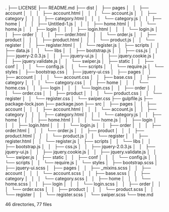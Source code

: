.
├── LICENSE
├── README.md
├── dist
│   ├── pages
│   │   ├── account
│   │   │   ├── account.html
│   │   │   └── account.js
│   │   ├── category
│   │   │   ├── category.html
│   │   │   └── category.js
│   │   ├── home
│   │   │   ├── Untitled-1.js
│   │   │   ├── home.html
│   │   │   └── home.js
│   │   ├── login
│   │   │   ├── login.html
│   │   │   └── login.js
│   │   ├── order
│   │   │   ├── order.html
│   │   │   └── order.js
│   │   ├── product
│   │   │   ├── product.html
│   │   │   └── product.js
│   │   └── register
│   │       ├── register.html
│   │       └── register.js
│   ├── scripts
│   │   ├── data.js
│   │   └── libs
│   │       ├── bootstrap.js
│   │       ├── css.js
│   │       ├── jquery-2.0.3.js
│   │       ├── jquery-ui.js
│   │       ├── jquery.cookie.js
│   │       ├── jquery.validate.js
│   │       └── swiper.js
│   ├── static
│   │   ├── conf
│   │   │   └── config.js
│   │   └── scripts
│   │       └── require.js
│   └── styles
│       ├── bootstrap.css
│       ├── jquery-ui.css
│       ├── pages
│       │   ├── account
│       │   │   └── account.css
│       │   ├── base.css
│       │   ├── category
│       │   │   └── category.css
│       │   ├── home
│       │   │   └── home.css
│       │   ├── login
│       │   │   └── login.css
│       │   ├── order
│       │   │   └── order.css
│       │   ├── product
│       │   │   └── product.css
│       │   └── register
│       │       └── register.css
│       └── swiper.css
├── gulpfile.js
├── package-lock.json
├── package.json
├── src
│   ├── pages
│   │   ├── account
│   │   │   ├── account.html
│   │   │   └── account.js
│   │   ├── category
│   │   │   ├── category.html
│   │   │   └── category.js
│   │   ├── home
│   │   │   ├── home.html
│   │   │   └── home.js
│   │   ├── login
│   │   │   ├── login.html
│   │   │   └── login.js
│   │   ├── order
│   │   │   ├── order.html
│   │   │   └── order.js
│   │   ├── product
│   │   │   ├── product.html
│   │   │   └── product.js
│   │   └── register
│   │       ├── register.html
│   │       └── register.js
│   ├── scripts
│   │   └── libs
│   │       ├── bootstrap.js
│   │       ├── css.js
│   │       ├── jquery-2.0.3.js
│   │       ├── jquery-ui.js
│   │       ├── jquery.cookie.js
│   │       ├── jquery.validate.js
│   │       └── swiper.js
│   ├── static
│   │   ├── conf
│   │   │   └── config.js
│   │   └── scripts
│   │       └── require.js
│   └── styles
│       ├── bootstrap.scss
│       ├── jquery-ui.scss
│       ├── pages
│       │   ├── _mixins.scss
│       │   ├── account
│       │   │   └── account.scss
│       │   ├── base.scss
│       │   ├── category
│       │   │   └── category.scss
│       │   ├── home
│       │   │   └── home.scss
│       │   ├── login
│       │   │   └── login.scss
│       │   ├── order
│       │   │   └── order.scss
│       │   ├── product
│       │   │   └── product.scss
│       │   └── register
│       │       └── register.scss
│       └── swiper.scss
└── tree.md

46 directories, 77 files
